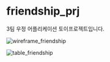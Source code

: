 # friendship_prj
3팀 우정 어플리케이션 토이프로젝트입니다.

![wireframe_friendship](https://user-images.githubusercontent.com/97434717/176391111-7db10757-786f-48c7-a3d8-ee83ebd817ff.jpg)

![table_friendship](https://user-images.githubusercontent.com/97434717/176391839-e6754d70-3edb-4e2a-9c31-928d9f7b14e2.jpg)


